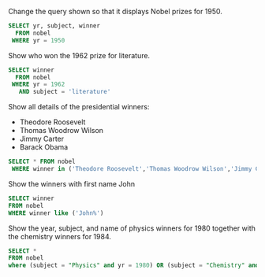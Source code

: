 Change the query shown so that it displays Nobel prizes for 1950.

```SQL
SELECT yr, subject, winner
  FROM nobel
 WHERE yr = 1950
```

Show who won the 1962 prize for literature.

```SQL
SELECT winner
  FROM nobel
 WHERE yr = 1962
   AND subject = 'literature'

```

Show all details of the presidential winners:

- Theodore Roosevelt
- Thomas Woodrow Wilson
- Jimmy Carter
- Barack Obama

```SQL
SELECT * FROM nobel
 WHERE winner in ('Theodore Roosevelt','Thomas Woodrow Wilson','Jimmy Carter','Barack Obama')
```

Show the winners with first name John

```SQL
SELECT winner 
FROM nobel
WHERE winner like ('John%')
```

Show the year, subject, and name of physics winners for 1980 together with the chemistry winners for 1984.

```SQL
SELECT *
FROM nobel
where (subject = "Physics" and yr = 1980) OR (subject = "Chemistry" and yr = 1984)
```
